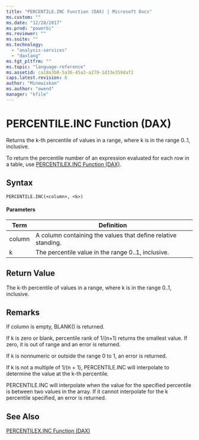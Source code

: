 ```yaml
---
title: "PERCENTILE.INC Function (DAX) | Microsoft Docs"
ms.custom: ""
ms.date: "12/28/2017"
ms.prod: "powerbi"
ms.reviewer: ""
ms.suite: ""
ms.technology: 
  - "analysis-services"
  - "daxlang"
ms.tgt_pltfrm: ""
ms.topic: "language-reference"
ms.assetid: ca18a3b0-5a36-45a3-a279-1d33e359daf2
caps.latest.revision: 6
author: "Minewiskan"
ms.author: "owend"
manager: "kfile"
---
```

# PERCENTILE.INC Function (DAX)

  
Returns the k-th percentile of values in a range, where k is in the range 0..1, inclusive.  
  
To return the percentile number of an expression evaluated for each row in a table, use [PERCENTILEX.INC Function &#40;DAX&#41;](percentilex-inc-function-dax.md).  
  
## Syntax  
  
```  
PERCENTILE.INC(<column>, <k>)  
```  
  
#### Parameters  
  
|Term|Definition|  
|--------|--------------|  
|column|A column containing the values that define relative standing.|  
|k|The percentile value in the range 0..1, inclusive.|  
  
## Return Value  
The k-th percentile of values in a range, where k is in the range 0..1, inclusive.  
  
## Remarks  
If column is empty, BLANK() is returned.  
  
If k is zero or blank, percentile rank of 1/(n+1) returns the smallest value. If zero, it is out of range and an error is returned.  
  
If k is nonnumeric or outside the range 0 to 1, an error is returned.  
  
If k is not a multiple of 1/(n + 1), PERCENTILE.INC will interpolate to determine the value at the k-th percentile.  
  
PERCENTILE.INC will interpolate when the value for the specified percentile is between two values in the array. If it cannot interpolate for the k percentile specified, an error is returned.  
  
## See Also  
[PERCENTILEX.INC Function &#40;DAX&#41;](percentilex-inc-function-dax.md)  
  
